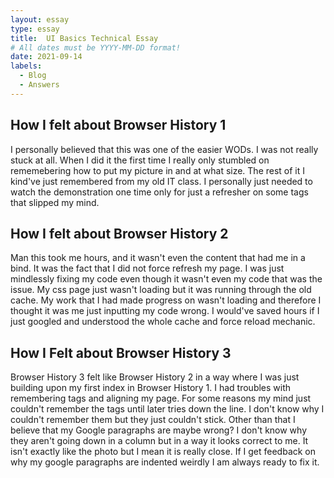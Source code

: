 ```yaml
---
layout: essay
type: essay
title:  UI Basics Technical Essay
# All dates must be YYYY-MM-DD format!
date: 2021-09-14
labels:
  - Blog
  - Answers
---
```


## How I felt about Browser History 1

I personally believed that this was one of the easier WODs. I was not really stuck at all. When I did it the first time I really only stumbled on rememebering how to put my picture in and at what size. The rest of it I kind've just remembered from my old IT class. I personally just needed to watch the demonstration one time only for just a refresher on some tags that slipped my mind.

## How I felt about Browser History 2

Man this took me hours, and it wasn't even the content that had me in a bind. It was the fact that I did not force refresh my page. I was just mindlessly fixing my code even though it wasn't even my code that was the issue. My css page just wasn't loading but it was running through the old cache. My work that I had made progress on wasn't loading and therefore I thought it was me just inputting my code wrong. I would've saved hours if I just googled and understood the whole cache and force reload mechanic.

## How I Felt about Browser History 3

Browser History 3 felt like Browser History 2 in a way where I was just building upon my first index in Browser History 1. I had troubles with remembering tags and aligning my page. For some reasons my mind just couldn't remember the tags until later tries down the line. I don't know why I couldn't remember them but they just couldn't stick. Other than that I believe that my Google paragraphs are maybe wrong? I don't know why they aren't going down in a column but in a way it looks correct to me. It isn't exactly like the photo but I mean it is really close. If I get feedback on why my google paragraphs are indented weirdly I am always ready to fix it.
